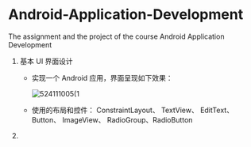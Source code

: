 # Android-Application-Development
The assignment and the project of the course Android Application Development

1. 基本 UI 界面设计

   - 实现一个 Android 应用，界面呈现如下效果：

     ![524111005(1](C:\Users\YZH\Desktop\1524111005(1).jpg)

   - 使用的布局和控件： ConstraintLayout、 TextView、 EditText、 Button、 ImageView、 RadioGroup、RadioButton

2. ​